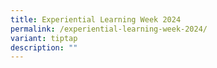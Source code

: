 ```yaml
---
title: Experiential Learning Week 2024
permalink: /experiential-learning-week-2024/
variant: tiptap
description: ""
---
```


